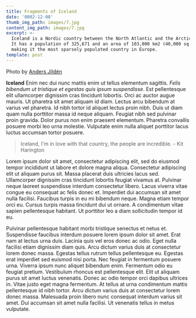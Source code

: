```yaml
---
title: Fragments of Iceland
date: '0002-12-08'
thumb_img_path: images/7.jpg
content_img_path: images/7.jpg
excerpt: >-
  Iceland is a Nordic country between the North Atlantic and the Arctic Ocean.
  It has a population of 325,671 and an area of 103,000 km2 (40,000 sq mi),
  making it the most sparsely populated country in Europe.
template: post
---
```


Photo by [Anders Jildén](https://unsplash.com/photos/uO4Au3LrCtk)

**Iceland** Enim nec dui nunc mattis enim ut tellus elementum sagittis. *Felis bibendum ut tristique et egestas quis ipsum suspendisse*. Est pellentesque elit ullamcorper dignissim cras tincidunt lobortis. Orci ac auctor augue mauris. Ut pharetra sit amet aliquam id diam. Lectus arcu bibendum at varius vel pharetra. Id nibh tortor id aliquet lectus proin nibh. Duis ut diam quam nulla porttitor massa id neque aliquam. Feugiat nibh sed pulvinar proin gravida. Dolor purus non enim praesent elementum. Pharetra convallis posuere morbi leo urna molestie. Vulputate enim nulla aliquet porttitor lacus luctus accumsan tortor posuere.

> Iceland, I'm in love with that country, the people are incredible. - Kit Harington

Lorem ipsum dolor sit amet, consectetur adipiscing elit, sed do eiusmod tempor incididunt ut labore et dolore magna aliqua. Consectetur adipiscing elit ut aliquam purus sit. Massa placerat duis ultricies lacus sed. Ullamcorper dignissim cras tincidunt lobortis feugiat vivamus at. Pulvinar neque laoreet suspendisse interdum consectetur libero. Lacus viverra vitae congue eu consequat ac felis donec et. Imperdiet dui accumsan sit amet nulla facilisi. Faucibus turpis in eu mi bibendum neque. Magna etiam tempor orci eu. Cursus turpis massa tincidunt dui ut ornare. A condimentum vitae sapien pellentesque habitant. Ut porttitor leo a diam sollicitudin tempor id eu.

Pulvinar pellentesque habitant morbi tristique senectus et netus et. Suspendisse faucibus interdum posuere lorem ipsum dolor sit amet. Erat nam at lectus urna duis. Lacinia quis vel eros donec ac odio. Eget nulla facilisi etiam dignissim diam quis. Arcu dictum varius duis at consectetur lorem donec massa. Egestas tellus rutrum tellus pellentesque eu. Egestas erat imperdiet sed euismod nisi porta. Nec feugiat in fermentum posuere urna. Viverra ipsum nunc aliquet bibendum enim. Fermentum odio eu feugiat pretium. Vestibulum rhoncus est pellentesque elit. Elit ut aliquam purus sit amet luctus venenatis. Donec ac odio tempor orci dapibus ultrices in. Vitae justo eget magna fermentum. At tellus at urna condimentum mattis pellentesque id nibh tortor. Arcu dictum varius duis at consectetur lorem donec massa. Malesuada proin libero nunc consequat interdum varius sit amet. Dui accumsan sit amet nulla facilisi. Ut venenatis tellus in metus vulputate.
